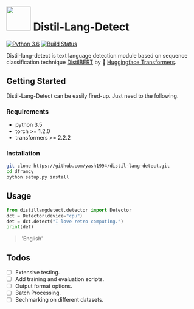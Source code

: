 # <img src="https://i.imgur.com/ALMguVt.png" width="64px" height="64px"/> Distil-Lang-Detect

[![Python 3.6](https://img.shields.io/badge/python-3.6-blue.svg)](https://www.python.org/downloads/release/python-360/) [![Build Status](https://travis-ci.org/yash1994/distil-lang-detect.svg?branch=master)](https://travis-ci.org/yash1994/distil-lang-detect)

Distil-lang-detect is text language detection module based on sequence classification technique [DistilBERT](https://github.com/huggingface/transformers/tree/master/examples/distillation) by 🤗 [Huggingface Transformers](https://github.com/huggingface/transformers).

## Getting Started

Distil-Lang-Detect can be easily fired-up. Just need to the following.

### Requirements

* python 3.5
* torch >= 1.2.0
* transformers >= 2.2.2

### Installation

```bash
git clone https://github.com/yash1994/distil-lang-detect.git
cd dframcy
python setup.py install
```

## Usage

```python
from distillangdetect.detector import Detector
dct = Detector(device="cpu")
det = dct.detect("I love retro computing.")
print(det)
```

>'English'

## Todos

* [ ] Extensive testing.
* [ ] Add training and evaluation scripts.
* [ ] Output format options.
* [ ] Batch Processing.
* [ ] Bechmarking on different datasets.
